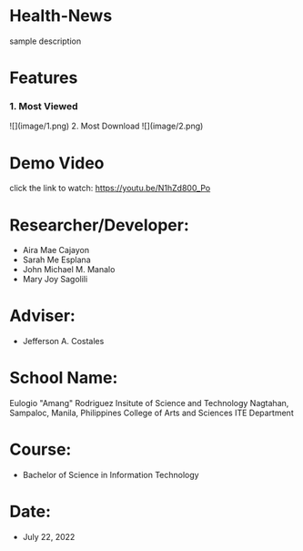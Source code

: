 # Health-News
sample description

# Features
<h3> 1. Most Viewed </h3>
![](image/1.png)
2. Most Download
![](image/2.png)







# Demo Video
click the link to watch: https://youtu.be/N1hZd800_Po
# Researcher/Developer:
* Aira Mae Cajayon
* Sarah Me Esplana
* John Michael M. Manalo
* Mary Joy Sagolili
# Adviser:
* Jefferson A. Costales
# School Name:
Eulogio "Amang" Rodriguez Insitute of Science and Technology
Nagtahan, Sampaloc, Manila, Philippines
College of Arts and Sciences
ITE Department
# Course:
* Bachelor of Science in Information Technology
# Date:
* July 22, 2022

